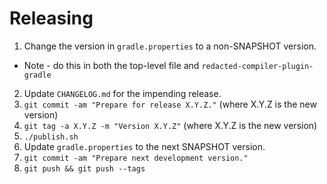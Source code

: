 Releasing
=========

1. Change the version in `gradle.properties` to a non-SNAPSHOT version.
  * Note - do this in both the top-level file and `redacted-compiler-plugin-gradle`
2. Update `CHANGELOG.md` for the impending release.
3. `git commit -am "Prepare for release X.Y.Z."` (where X.Y.Z is the new version)
4. `git tag -a X.Y.Z -m "Version X.Y.Z"` (where X.Y.Z is the new version)
5. `./publish.sh`
6. Update `gradle.properties` to the next SNAPSHOT version.
7. `git commit -am "Prepare next development version."`
8. `git push && git push --tags`
